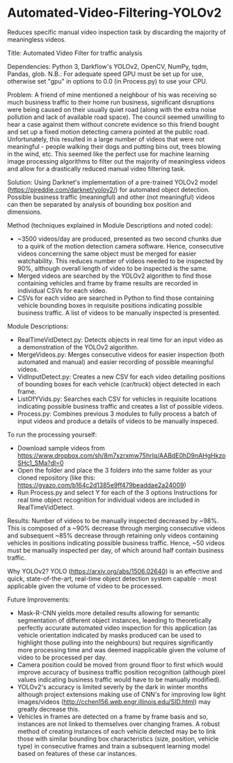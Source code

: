 # Automated-Video-Filtering-YOLOv2
Reduces specific manual video inspection task by discarding the majority of meaningless videos.

Title: Automated Video Filter for traffic analysis

Dependencies: Python 3, Darkflow's YOLOv2, OpenCV, NumPy, tqdm, Pandas, glob. 
N.B.: For adequate speed GPU must be set up for use, otherwise set "gpu" in options to 0.0 (in Process.py) to use your CPU.

Problem: A friend of mine mentioned a neighbour of his was receiving so much business traffic to their home run business, significant disruptions were being caused on their usually quiet road (along with the extra noise pollution and lack of available road space). The council seemed unwilling to hear a case against them without concrete evidence so this friend bought and set up a fixed motion detecting camera pointed at the public road. Unfortunately, this resulted in a large number of videos that were not meaningful - people walking their dogs and putting bins out, trees blowing in the wind, etc. This seemed like the perfect use for machine learning image processing algorithms to filter out the majority of meaningless videos and allow for a drastically reduced manual video filtering task.

Solution: Using Darknet's implementation of a pre-trained YOLOv2 model (https://pjreddie.com/darknet/yolov2/) for automated object detection. Possible business traffic (meaningful) and other (not meaningful) videos can then be separated by analysis of bounding box position and dimensions.

Method (techniques explained in Module Descriptions and noted code):
 - ~3500 videos/day are produced, presented as two second chunks due to a quirk of the motion detection camera software. Hence, consecutive videos concerning the same object must be merged for easier watchability. This reduces number of videos needed to be inspected by 90%, although overall length of video to be inspected is the same.
 - Merged videos are searched by the YOLOv2 algorithm to find those containing vehicles and frame by frame results are recorded in individual CSVs for each video.
 - CSVs for each video are searched in Python to find those containing vehicle bounding boxes in requisite positions indicating possible business traffic. A list of videos to be manually inspected is presented.

Module Descriptions:
 - RealTimeVidDetect.py: Detects objects in real time for an input video as a demonstration of the YOLOv2 algorithm.
 - MergeVideos.py: Merges consecutive videos for easier inspection (both automated and manual) and easier recording of possible meaningful videos.
 - VidInputDetect.py: Creates a new CSV for each video detailing positions of bounding boxes for each vehicle (car/truck) object detected in each frame.
 - ListOfYVids.py: Searches each CSV for vehicles in requisite locations indicating possible business traffic and creates a list of possible videos.
 - Process.py: Combines previous 3 modules to fully process a batch of input videos and produce a details of videos to be manually inspeced.
 
To run the processing yourself:
 - Download sample videos from https://www.dropbox.com/sh/8m7xzrxmw75hrlq/AABdE0hD9nAHgHkzoSHc1_SMa?dl=0
 - Open the folder and place the 3 folders into the same folder as your cloned repository (like this: https://gyazo.com/b164c2d1385e9ff479beaddae2a24009)
 - Run Process.py and select Y for each of the 3 options
Instructions for real time object recognition for individual videos are included in RealTimeVidDetect.

Results: Number of videos to be manually inspected decreased by ~98%. This is composed of a ~90% decrease through merging consecutive videos and subsequent ~85% decrease through retaining only videos containing vehicles in positions indicating possible business traffic. Hence, ~50 videos must be manually inspected per day, of which around half contain business traffic.

Why YOLOv2? YOLO (https://arxiv.org/abs/1506.02640) is an effective and quick, state-of-the-art, real-time object detection system capable - most applicable given the volume of video to be processed. 

Future Improvements: 
 - Mask-R-CNN yields more detailed results allowing for semantic segmentation of different object instances, leaeding to theoretically perfectly accurate automated video inspection for this application (as vehicle orientation indicated by masks produced can be used to highlight those pulling into the neighbours) but requires significantly more processing time and was deemed inapplicable given the volume of video to be processed per day.
 - Camera position could be moved from ground floor to first which would improve accuracy of business traffic position recognition (although pixel values indicating business traffic would have to be manually modified). 
 - YOLOv2's accuracy is limited severly by the dark in winter months although project extensions making use of CNN's for improving low light images/videos (http://cchen156.web.engr.illinois.edu/SID.html) may greatly decrease this. 
 - Vehicles in frames are detected on a frame by frame basis and so, instances are not linked to themselves over changing frames. A robust method of creating instances of each vehicle detected may be to link those with similar bounding box characteristics (size, position, vehicle type) in consecutive frames and train a subsequent learning model based on features of these car instances.
